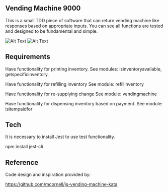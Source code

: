 ## Vending Machine 9000

This is a small TDD piece of software that can return vending machine like responses based on appropriate inputs.
You can see all functions are tested and designed to be fundamental and simple.

![Alt Text](https://github.com/NCMoseley/Vending-Machine-9000/blob/master/All%20tests%20Suite%201.gif)
![Alt Text](https://github.com/NCMoseley/Vending-Machine-9000/blob/master/All%20tests%20Suite%202.gif)

## Requirements

Have functionality for printing inventory. See modules: isinventoryavailable, getspecificinventory.

Have functionality for refilling inventory See module: refillinventory

Have functionality for re-supplying change See module: vendingmachine

Have functionality for dispensing inventory based on payment. See module: isitempaidfor

## Tech

It is necessary to install Jest to use test functionality.

npm install jest-cli

## Reference

Code design and inspiration provided by:

https://github.com/mcornell/js-vending-machine-kata
